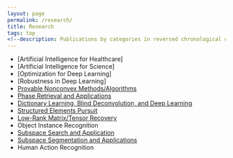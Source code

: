 ```yaml
---
layout: page
permalink: /research/
title: Research
tags: top
<!--description: Publications by categories in reversed chronological order. -->
---
```


- [Artificial Intelligence for Healthcare]
- [Artificial Intelligence for Science]
- [Optimization for Deep Learning]
- [Robustness in Deep Learning]
- [Provable Nonconvex Methods/Algorithms](nonconvex/)
- [Phase Retrieval and Applications](pr/)
- [Dictionary Learning, Blind Deconvolution, and Deep Learning](dict-learn/)
- [Structured Elements Pursuit](struct-elem/)
- [Low-Rank Matrix/Tensor Recovery](low-rank/)
- Object Instance Recognition
- [Subspace Search and Application](subspace-search/)
- [Subspace Segmentation and Applications](subspace-segment/)
- Human Action Recognition


